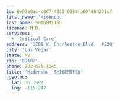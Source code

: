 ```yaml
---
id: 0e97e8ac-c067-4325-9008-a694464221cf
first_name: 'Hidenobu '
last_name: SHIGEMITSU
license: M.D.
services:
  - 'Critical Care'
address: '1701 W. Charleston Blvd   #230'
city: 'Las Vegas'
state: NV
zip: '89102'
phone: 702-671-2345
title: 'Hidenobu  SHIGEMITSU'
_geoloc:
  lat: 36.1592
  lng: -115.247
---
```

